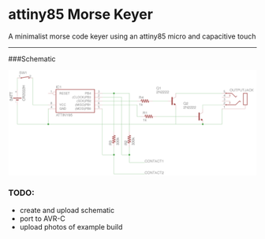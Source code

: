 # attiny85 Morse Keyer
A minimalist morse code keyer using an attiny85 micro and capacitive touch

---
###Schematic

![alt text](schematic.png "Circuit Schematic")

### TODO:

* create and upload schematic
* port to AVR-C
* upload photos of example build

